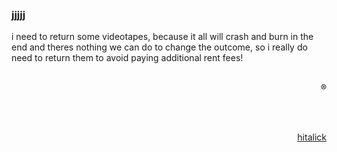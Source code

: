 ### jjjjj

<!--
**jjjjj/jjjjj** is a ✨ _special_ ✨ repository because its `README.md` (this file) appears on your GitHub profile.
--!>

i need to return some videotapes, because it all will crash and burn in the end and theres nothing we can do to change the outcome, so i really do need to return them to avoid paying additional rent fees!
                                                                                                                  
<p align="right">®</p>
                                                                                                                  
                                                                                                                  
<p align="right"><a href="https://www.hitalick.de" target="_blank">hitalick</a></p>
